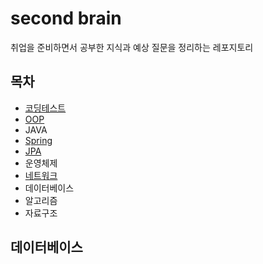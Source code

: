 # second brain
취업을 준비하면서 공부한 지식과 예상 질문을 정리하는 레포지토리

## 목차
- [코딩테스트](./coding-test/coding_test.md)
- [OOP](./OOP/README.md)
- JAVA
- [Spring](./Spring/README.md)
- [JPA](./JPA/README.md)
- 운영체제
- [네트워크](./Network/README.md)
- 데이터베이스
- 알고리즘
- 자료구조

[//]: # (## JAVA)

[//]: # ()
[//]: # (## Spring)

[//]: # ()
[//]: # (## 운영체제)

[//]: # ()
[//]: # (## 네트워크)


## 데이터베이스


[//]: # ()
[//]: # (## 알고리즘)

[//]: # ()
[//]: # (## 자료구조)